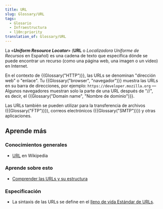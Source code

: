```yaml
---
title: URL
slug: Glossary/URL
tags:
  - Glosario
  - Infraestructura
  - l10n:priority
translation_of: Glossary/URL
---
```


La «**_Uniform Resource Locator_**» (**URL** o _Localizadora Uniforme de Recursos_ en Español) es una cadena de texto que especifica dónde se puede encontrar un recurso (como una página web, una imagen o un video) en Internet.

En el contexto de {{Glossary("HTTP")}}, las URLs se denominan "dirección web" o "enlace". Tu {{Glossary("browser", "navegador")}} muestra las URLs en su barra de direcciones, por ejemplo: `https://developer.mozilla.org` — Algunos navegadores muestran solo la parte de una URL después de "//", es decir, el {{Glossary("Domain name", "Nombre de dominio")}}.

Las URLs también se pueden utilizar para la transferencia de archivos ({{Glossary("FTP")}}), correos electrónicos ({{Glossary("SMTP")}}) y otras aplicaciones.

## Aprende más

### Conocimientos generales

- [URL](https://es.wikipedia.org/wiki/URL) en Wikipedia

### Aprende sobre esto

- [Comprender las URLs y su estructura](/es/Learn/Understanding_URLs)

### Especificación

- La sintaxis de las URLs se define en el [lleno de vida Estándar de URLs](https://url.spec.whatwg.org/).
